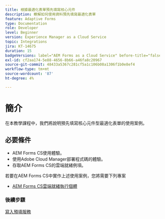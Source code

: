```yaml
---
title: 根據最適化表單預先填寫核心元件
description: 瞭解如何使用資料預先填寫最適化表單
feature: Adaptive Forms
type: Documentation
role: Developer
level: Beginner
version: Experience Manager as a Cloud Service
topic: Integrations
jira: KT-14675
duration: 15
badgeVersions: label="AEM Forms as a Cloud Service" before-title="false"
exl-id: cf2aa174-5e88-4656-8b66-a46fa8c20967
source-git-commit: 48433a5367c281cf5a1c106b08a1306f1b0e8ef4
workflow-type: tm+mt
source-wordcount: '87'
ht-degree: 4%

---
```


# 簡介

在本教學課程中，我們將說明預先填寫核心元件型最適化表單的使用案例。

## 必要條件

* AEM Forms CS使用體驗。
* 使用Adobe Cloud Manager部署程式碼的體驗。
* 存取AEM Forms CS的雲端就緒例項。

若要在AEM Forms CS中實作上述使用案例，您將需要下列專案

* [AEM Forms CS雲端就緒執行個體](https://experienceleague.adobe.com/docs/experience-manager-learn/cloud-service/forms/developing-for-cloud-service/intellij-and-aem-sync.html?lang=zh-Hant#set-up-aem-author-instance)

### 後續步驟

[寫入預填服務](./pre-fill-service.md)
